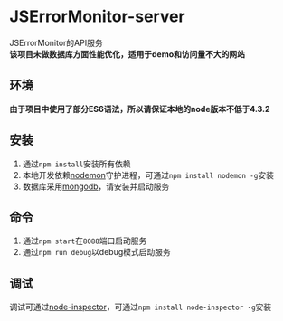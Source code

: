 # JSErrorMonitor-server
JSErrorMonitor的API服务  
**该项目未做数据库方面性能优化，适用于demo和访问量不大的网站**

## 环境
**由于项目中使用了部分ES6语法，所以请保证本地的node版本不低于4.3.2**

## 安装
1. 通过`npm install`安装所有依赖
2. 本地开发依赖[nodemon](https://github.com/remy/nodemon)守护进程，可通过`npm install nodemon -g`安装
3. 数据库采用[mongodb](https://www.mongodb.org/)，请安装并启动服务

## 命令
1. 通过`npm start`在`8088`端口启动服务
2. 通过`npm run debug`以debug模式启动服务

## 调试
调试可通过[node-inspector](https://github.com/node-inspector/node-inspector)，可通过`npm install node-inspector -g`安装
